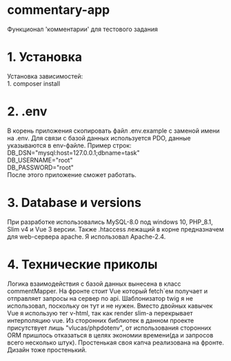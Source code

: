 # commentary-app
Функционал 'комментарии' для тестового задания
# 1. Установка
Установка зависимостей:
<br>1. composer install
# 2. .env
В корень приложения скопировать файл .env.example с заменой имени на .env.
Для связи с базой данных используется PDO, данные указываются в env-файле. Пример строк:
<br>DB_DSN="mysql:host=127.0.0.1;dbname=task"
<br>DB_USERNAME="root"
<br>DB_PASSWORD="root"
<br>После этого приложение сможет работать.
# 3. Database и versions
При разработке использовались MySQL-8.0 под windows 10, PHP_8.1, Slim v4 и Vue 3 версии.
Также .htaccess лежащий в корне предназначем для web-сервера apache. Я использовал Apache-2.4.
# 4. Технические приколы
Логика взаимодействия с базой данных вынесена в класс commentMapper. На фронте стоит Vue который fetch`ем получает и отправляет запросы на сервер по api. Шаблонизатор twig я не использовал, поскольку он тут и не нужен. Вместо двойных кавычек Vue я использую тег v-html, так как render slim-а перекрывает интерполяцию vue.
Из сторонних библиотек в данном проекте присутствует лишь "vlucas/phpdotenv", от использования сторонних ORM пришлось отказаться в целях экономии времени(да и запросов всего несколько штук).
Простенькая своя капча реализована на фронте. Дизайн тоже простенький.
